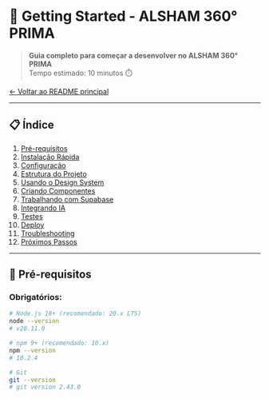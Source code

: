 # 📖 Getting Started - ALSHAM 360° PRIMA

> **Guia completo para começar a desenvolver no ALSHAM 360° PRIMA**  
> Tempo estimado: 10 minutos ⏱️

[← Voltar ao README principal](../README.md)

---

## 📋 **Índice**

1. [Pré-requisitos](#-pré-requisitos)
2. [Instalação Rápida](#-instalação-rápida)
3. [Configuração](#️-configuração)
4. [Estrutura do Projeto](#-estrutura-do-projeto)
5. [Usando o Design System](#-usando-o-design-system)
6. [Criando Componentes](#-criando-componentes)
7. [Trabalhando com Supabase](#-trabalhando-com-supabase)
8. [Integrando IA](#-integrando-ia)
9. [Testes](#-testes)
10. [Deploy](#-deploy)
11. [Troubleshooting](#-troubleshooting)
12. [Próximos Passos](#-próximos-passos)

---

## 🎯 **Pré-requisitos**

### **Obrigatórios:**

```bash
# Node.js 18+ (recomendado: 20.x LTS)
node --version
# v20.11.0

# npm 9+ (recomendado: 10.x)
npm --version
# 10.2.4

# Git
git --version
# git version 2.43.0
